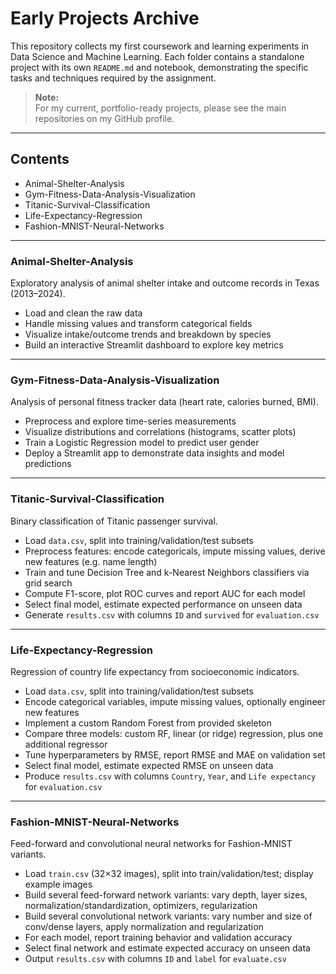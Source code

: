# Early Projects Archive

This repository collects my first coursework and learning experiments in Data Science and Machine Learning. Each folder contains a standalone project with its own `README.md` and notebook, demonstrating the specific tasks and techniques required by the assignment.

> **Note:**  
> For my current, portfolio-ready projects, please see the main repositories on my GitHub profile.

---

## Contents

- Animal-Shelter-Analysis  
- Gym-Fitness-Data-Analysis-Visualization  
- Titanic-Survival-Classification  
- Life-Expectancy-Regression  
- Fashion-MNIST-Neural-Networks  

---

### Animal-Shelter-Analysis

Exploratory analysis of animal shelter intake and outcome records in Texas (2013–2024).  
- Load and clean the raw data  
- Handle missing values and transform categorical fields  
- Visualize intake/outcome trends and breakdown by species  
- Build an interactive Streamlit dashboard to explore key metrics  

---

### Gym-Fitness-Data-Analysis-Visualization

Analysis of personal fitness tracker data (heart rate, calories burned, BMI).  
- Preprocess and explore time-series measurements  
- Visualize distributions and correlations (histograms, scatter plots)  
- Train a Logistic Regression model to predict user gender  
- Deploy a Streamlit app to demonstrate data insights and model predictions  

---

### Titanic-Survival-Classification

Binary classification of Titanic passenger survival.  
- Load `data.csv`, split into training/validation/test subsets  
- Preprocess features: encode categoricals, impute missing values, derive new features (e.g. name length)  
- Train and tune Decision Tree and k-Nearest Neighbors classifiers via grid search  
- Compute F1-score, plot ROC curves and report AUC for each model  
- Select final model, estimate expected performance on unseen data  
- Generate `results.csv` with columns `ID` and `survived` for `evaluation.csv`  

---

### Life-Expectancy-Regression

Regression of country life expectancy from socioeconomic indicators.  
- Load `data.csv`, split into training/validation/test subsets  
- Encode categorical variables, impute missing values, optionally engineer new features  
- Implement a custom Random Forest from provided skeleton  
- Compare three models: custom RF, linear (or ridge) regression, plus one additional regressor  
- Tune hyperparameters by RMSE, report RMSE and MAE on validation set  
- Select final model, estimate expected RMSE on unseen data  
- Produce `results.csv` with columns `Country`, `Year`, and `Life expectancy` for `evaluation.csv`  

---

### Fashion-MNIST-Neural-Networks

Feed-forward and convolutional neural networks for Fashion-MNIST variants.  
- Load `train.csv` (32×32 images), split into train/validation/test; display example images  
- Build several feed-forward network variants: vary depth, layer sizes, normalization/standardization, optimizers, regularization  
- Build several convolutional network variants: vary number and size of conv/dense layers, apply normalization and regularization  
- For each model, report training behavior and validation accuracy  
- Select final network and estimate expected accuracy on unseen data  
- Output `results.csv` with columns `ID` and `label` for `evaluate.csv`  

